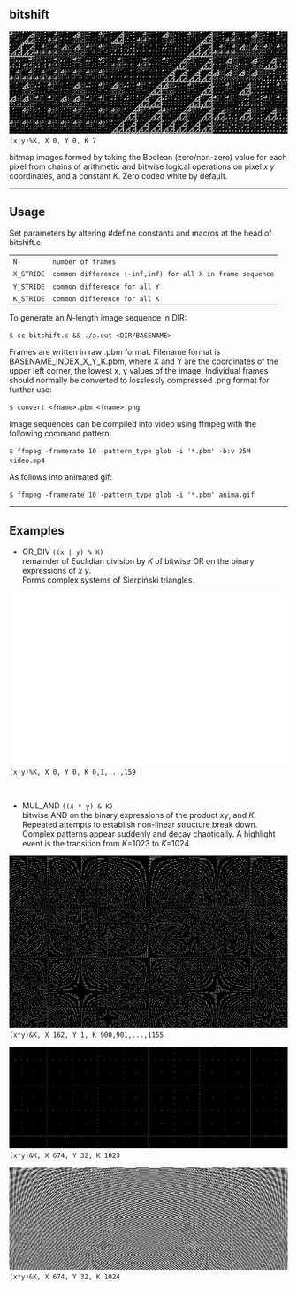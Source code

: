 
## bitshift

![](imgs/or_div_0_0_7.png)<br>
`(x|y)%K, X 0, Y 0, K 7`

bitmap images formed by taking the Boolean (zero/non-zero) value for each pixel from chains of arithmetic and bitwise logical operations on pixel *x y* coordinates, and a constant *K*. Zero coded white by default.

---

## Usage

Set parameters by altering #define constants and macros at the head of bitshift.c.

|          |  |
|:---------|:-|
|`N`       |`number of frames`|
|`X_STRIDE`|`common difference (-inf,inf) for all X in frame sequence`|
|`Y_STRIDE`|`common difference for all Y`|
|`K_STRIDE`|`common difference for all K`|

To generate an *N*-length image sequence in DIR:

`$ cc bitshift.c && ./a.out <DIR/BASENAME>`

Frames are written in raw .pbm format. Filename format is BASENAME_INDEX_X_Y_K.pbm, where X and Y are the coordinates of the upper left corner, the lowest x, y values of the image. Individual frames should normally be converted to losslessly compressed .png format for further use:

`$ convert <fname>.pbm <fname>.png`

Image sequences can be compiled into video using ffmpeg with the following command pattern:

`$ ffmpeg -framerate 10 -pattern_type glob -i '*.pbm' -b:v 25M video.mp4`

As follows into animated gif:

`$ ffmpeg -framerate 10 -pattern_type glob -i '*.pbm' anima.gif`


---

## Examples

- OR_DIV
`((x | y) % K)`<br>
remainder of Euclidian division by *K* of bitwise OR on the binary expressions of *x y*.<br>
Forms complex systems of Sierpiński triangles.

![](imgs/or_div_0_0_0-159-2fps.gif)<br>
`(x|y)%K, X 0, Y 0, K 0,1,...,159`

<br>

- MUL_AND `((x * y) & K)`<br>
bitwise AND on the binary expressions of the product *xy*, and *K*. Repeated attempts to establish non-linear structure break down. Complex patterns appear suddenly and decay chaotically. A highlight event is the transition from *K*=1023 to *K*=1024.

![](imgs/mul_and_162_1_900-1155-10fps.gif)<br>
`(x*y)&K, X 162, Y 1, K 900,901,...,1155`

![](imgs/mul_and_674_32_1023.png)<br>
`(x*y)&K, X 674, Y 32, K 1023`

![](imgs/mul_and_674_32_1024.png)<br>
`(x*y)&K, X 674, Y 32, K 1024`

